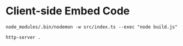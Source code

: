 # Client-side Embed Code

```
node_modules/.bin/nodemon -w src/index.ts --exec "node build.js"

http-server .
```